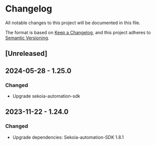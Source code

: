 # Changelog

All notable changes to this project will be documented in this file.

The format is based on [Keep a Changelog](https://keepachangelog.com/en/1.0.0/),
and this project adheres to [Semantic Versioning](https://semver.org/spec/v2.0.0.html).

## [Unreleased]

## 2024-05-28 - 1.25.0

### Changed

- Upgrade sekoia-automation-sdk

## 2023-11-22 - 1.24.0

### Changed

- Upgrade dependencies: Sekoia-automation-SDK 1.8.1
